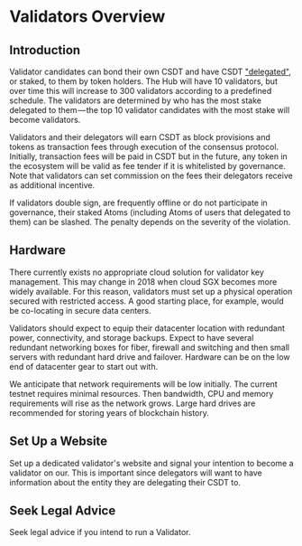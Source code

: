 # Validators Overview

## Introduction

Validator candidates can bond their own CSDT and have CSDT ["delegated"](../delegator-guide-cli.md), or staked, to them by token holders. The Hub will have 10 validators, but over time this will increase to 300 validators according to a predefined schedule. The validators are determined by who has the most stake delegated to them — the top 10 validator candidates with the most stake will become validators.

Validators and their delegators will earn CSDT as block provisions and tokens as transaction fees through execution of the consensus protocol. Initially, transaction fees will be paid in CSDT but in the future, any token in the ecosystem will be valid as fee tender if it is whitelisted by governance. Note that validators can set commission on the fees their delegators receive as additional incentive.

If validators double sign, are frequently offline or do not participate in governance, their staked Atoms (including Atoms of users that delegated to them) can be slashed. The penalty depends on the severity of the violation.

## Hardware

There currently exists no appropriate cloud solution for validator key management. This may change in 2018 when cloud SGX becomes more widely available. For this reason, validators must set up a physical operation secured with restricted access. A good starting place, for example, would be co-locating in secure data centers.

Validators should expect to equip their datacenter location with redundant power, connectivity, and storage backups. Expect to have several redundant networking boxes for fiber, firewall and switching and then small servers with redundant hard drive and failover. Hardware can be on the low end of datacenter gear to start out with.

We anticipate that network requirements will be low initially. The current testnet requires minimal resources. Then bandwidth, CPU and memory requirements will rise as the network grows. Large hard drives are recommended for storing years of blockchain history.

## Set Up a Website

Set up a dedicated validator's website and signal your intention to become a validator on our. This is important since delegators will want to have information about the entity they are delegating their CSDT to.

## Seek Legal Advice

Seek legal advice if you intend to run a Validator.
